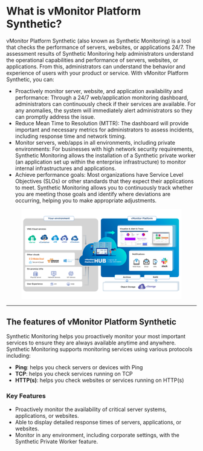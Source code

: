 # What is vMonitor Platform Synthetic?

vMonitor Platform Synthetic (also known as Synthetic Monitoring) is a tool that checks the performance of servers, websites, or applications 24/7. The assessment results of Synthetic Monitoring help administrators understand the operational capabilities and performance of servers, websites, or applications. From this, administrators can understand the behavior and experience of users with your product or service. With vMonitor Platform Synthetic, you can:

* Proactively monitor server, website, and application availability and performance: Through a 24/7 web/application monitoring dashboard, administrators can continuously check if their services are available. For any anomalies, the system will immediately alert administrators so they can promptly address the issue.
* Reduce Mean Time to Resolution (MTTR): The dashboard will provide important and necessary metrics for administrators to assess incidents, including response time and network timing.
* Monitor servers, web/apps in all environments, including private environments: For businesses with high network security requirements, Synthetic Monitoring allows the installation of a Synthetic private worker (an application set up within the enterprise infrastructure) to monitor internal infrastructures and applications.
* Achieve performance goals: Most organizations have Service Level Objectives (SLOs) or other standards that they expect their applications to meet. Synthetic Monitoring allows you to continuously track whether you are meeting those goals and identify where deviations are occurring, helping you to make appropriate adjustments.

<figure><img src="../../../.gitbook/assets/image (28) (1) (1) (1).png" alt=""><figcaption></figcaption></figure>

***

## The features of vMonitor Platform Synthetic <a href="#vmonitorplatformsyntheticlagi-cacchucnangchinhcuavmonitorplatformsynthetic" id="vmonitorplatformsyntheticlagi-cacchucnangchinhcuavmonitorplatformsynthetic"></a>

Synthetic Monitoring helps you proactively monitor your most important services to ensure they are always available anytime and anywhere. Synthetic Monitoring supports monitoring services using various protocols including:

* **Ping**: helps you check servers or devices with Ping
* **TCP**: helps you check services running on TCP
* **HTTP(s)**: helps you check websites or services running on HTTP(s)

### Key Features

* Proactively monitor the availability of critical server systems, applications, or websites.
* Able to display detailed response times of servers, applications, or websites.
* Monitor in any environment, including corporate settings, with the Synthetic Private Worker feature.
